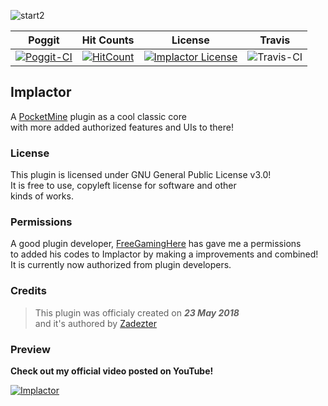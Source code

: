![start2](https://cdn.discordapp.com/attachments/442624759985864714/454906888472231946/ReadMD.png)

| Poggit | Hit Counts | License | Travis |
| :-----: | :-----: | :-----: | :-----:
[![Poggit-CI](https://poggit.pmmp.io/ci.badge/ImpladeDeveloped/Implactor/Implactor/Implade)](https://poggit.pmmp.io/ci/ImpladeDeveloped/Implactor) | [![HitCount](http://hits.dwyl.io/ImpladeDeveloped/Implactor.svg)](http://hits.dwyl.io/ImpladeDeveloped/Implactor) | [![Implactor License](https://img.shields.io/github/license/ImpladeDeveloped/Implactor.svg?label=License)](LICENSE) | ![Travis-CI](https://travis-ci.org/ImpladeDeveloped/Implactor.svg?branch=Implade)

## Implactor
A [PocketMine](http://github.com/pmmp/PocketMine-MP) plugin as a cool classic core<br>
with more added authorized features and UIs to there!

### License
This plugin is licensed under GNU General Public License v3.0!<br>
It is free to use, copyleft license for software and other<br>
kinds of works.

### Permissions
A good plugin developer, [FreeGamingHere](http://github.com/FreeGamingHere) has gave me a permissions<br>
to added his codes to Implactor by making a improvements and combined!<br>
It is currently now authorized from plugin developers.

### Credits
> This plugin was officialy created on ***23 May 2018***<br>
> and it's authored by [Zadezter](http://github.com/Zadezter)

### Preview
**__Check out my official video posted on YouTube!__**

[![Implactor](http://img.youtube.com/vi/A7jcrM26Clk/0.jpg)](http://www.youtube.com/watch?v=A7jcrM26Clk "")
